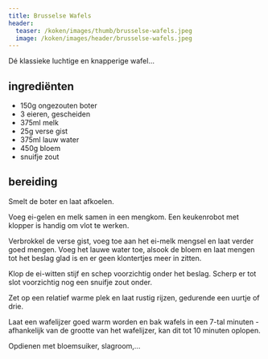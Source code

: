 ```yaml
---
title: Brusselse Wafels
header:
  teaser: /koken/images/thumb/brusselse-wafels.jpeg
  image: /koken/images/header/brusselse-wafels.jpeg
---
```


Dé klassieke luchtige en knapperige wafel...

## ingrediënten

* 150g ongezouten boter
* 3 eieren, gescheiden
* 375ml melk
* 25g verse gist
* 375ml lauw water
* 450g bloem
* snuifje zout

## bereiding

Smelt de boter en laat afkoelen.

Voeg ei-gelen en melk samen in een mengkom. Een keukenrobot met klopper is handig om vlot te werken.

Verbrokkel de verse gist, voeg toe aan het ei-melk mengsel en laat verder goed mengen. Voeg het lauwe water toe, alsook de bloem en laat mengen tot het beslag glad is en er geen klontertjes meer in zitten.

Klop de ei-witten stijf en schep voorzichtig onder het beslag. Scherp er tot slot voorzichtig nog een snuifje zout onder.

Zet op een relatief warme plek en laat rustig rijzen, gedurende een uurtje of drie.

Laat een wafelijzer goed warm worden en bak wafels in een 7-tal minuten - afhankelijk van de grootte van het wafelijzer, kan dit tot 10 minuten oplopen.

Opdienen met bloemsuiker, slagroom,...
